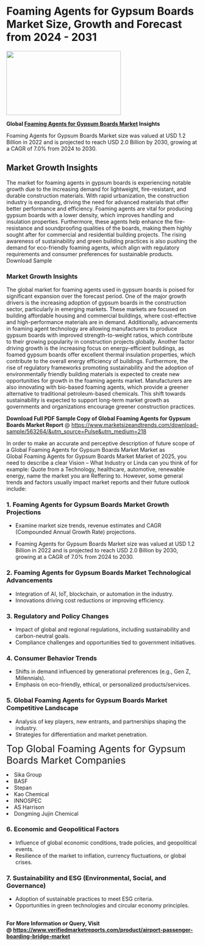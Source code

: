 <H1>Foaming Agents for Gypsum Boards Market Size, Growth and Forecast from 2024 - 2031</H1><img class="aligncenter size-medium wp-image-584254" src="https://thirdeyenews.in/wp-content/uploads/2024/09/Global-Market-Research-300x168.jpeg" alt="" width="300" height="168" /><p><strong>Global&nbsp;<a href="https://www.marketsizeandtrends.com/download-sample/563264/&amp;utm_source=Pulse&amp;utm_medium=218">Foaming Agents for Gypsum Boards Market</a> Insights</strong></p><p>Foaming Agents for Gypsum Boards Market size was valued at USD 1.2 Billion in 2022 and is projected to reach USD 2.0 Billion by 2030, growing at a CAGR of 7.0% from 2024 to 2030.</p><p><h2>Market Growth Insights</h2> The market for foaming agents in gypsum boards is experiencing notable growth due to the increasing demand for lightweight, fire-resistant, and durable construction materials. With rapid urbanization, the construction industry is expanding, driving the need for advanced materials that offer better performance and efficiency. Foaming agents are vital for producing gypsum boards with a lower density, which improves handling and insulation properties. Furthermore, these agents help enhance the fire-resistance and soundproofing qualities of the boards, making them highly sought after for commercial and residential building projects. The rising awareness of sustainability and green building practices is also pushing the demand for eco-friendly foaming agents, which align with regulatory requirements and consumer preferences for sustainable products. Download Sample <h3>Market Growth Insights</h3> The global market for foaming agents used in gypsum boards is poised for significant expansion over the forecast period. One of the major growth drivers is the increasing adoption of gypsum boards in the construction sector, particularly in emerging markets. These markets are focused on building affordable housing and commercial buildings, where cost-effective and high-performance materials are in demand. Additionally, advancements in foaming agent technology are allowing manufacturers to produce gypsum boards with improved strength-to-weight ratios, which contribute to their growing popularity in construction projects globally. Another factor driving growth is the increasing focus on energy-efficient buildings, as foamed gypsum boards offer excellent thermal insulation properties, which contribute to the overall energy efficiency of buildings. Furthermore, the rise of regulatory frameworks promoting sustainability and the adoption of environmentally friendly building materials is expected to create new opportunities for growth in the foaming agents market. Manufacturers are also innovating with bio-based foaming agents, which provide a greener alternative to traditional petroleum-based chemicals. This shift towards sustainability is expected to support long-term market growth as governments and organizations encourage greener construction practices. </p><p><span class=""><strong>Download Full PDF Sample Copy of Global Foaming Agents for Gypsum Boards Market Report</strong> @ <a href="https://www.marketsizeandtrends.com/download-sample/563264/&amp;utm_source=Pulse&amp;utm_medium=218" target="_blank">https://www.marketsizeandtrends.com/download-sample/563264/&amp;utm_source=Pulse&amp;utm_medium=218</a></span></p><p>In order to make an accurate and perceptive description of future scope of a Global&nbsp;Foaming Agents for Gypsum Boards Market Market as Global&nbsp;Foaming Agents for Gypsum Boards Market Market of 2025, you need to describe a clear Vision &ndash; What Industry or Linda can you think of for example: Quote from a Technology, healthcare, automotive, renewable energy, name the market you are Reffering to. However, some general trends and factors usually impact market reports and their future outlook include:</p><h3>1.&nbsp;<strong>Foaming Agents for Gypsum Boards Market Growth Projections</strong></h3><ul><li>Examine market size trends, revenue estimates and CAGR (Compounded Annual Growth Rate) projections.</li><li><p>Foaming Agents for Gypsum Boards Market size was valued at USD 1.2 Billion in 2022 and is projected to reach USD 2.0 Billion by 2030, growing at a CAGR of 7.0% from 2024 to 2030.</p></li></ul><h3>2.&nbsp;<strong>Foaming Agents for Gypsum Boards Market Technological Advancements</strong></h3><ul><li>Integration of AI, IoT, blockchain, or automation in the industry.</li><li>Innovations driving cost reductions or improving efficiency.</li></ul><h3>3.&nbsp;<strong>Regulatory and Policy Changes</strong></h3><ul><li>Impact of global and regional regulations, including sustainability and carbon-neutral goals.</li><li>Compliance challenges and opportunities tied to government initiatives.</li></ul><h3>4.&nbsp;<strong>Consumer Behavior Trends</strong></h3><ul><li>Shifts in demand influenced by generational preferences (e.g., Gen Z, Millennials).</li><li>Emphasis on eco-friendly, ethical, or personalized products/services.</li></ul><h3>5.&nbsp;<strong>Global Foaming Agents for Gypsum Boards Market Competitive Landscape</strong></h3><ul><li>Analysis of key players, new entrants, and partnerships shaping the industry.</li><li>Strategies for differentiation and market penetration.</li></ul><p data-pm-slice="1 1 []"><span style="color: inherit; font-family: inherit; font-size: 25px;">Top Global Foaming Agents for Gypsum Boards Market Companies</span></p><div class="" data-test-id=""><p><li>Sika Group</li><li> BASF</li><li> Stepan</li><li> Kao Chemical</li><li> INNOSPEC</li><li> AS Harrison</li><li> Dongming Jujin Chemical</li></p></div><h3>6.&nbsp;<strong>Economic and Geopolitical Factors</strong></h3><ul><li>Influence of global economic conditions, trade policies, and geopolitical events.</li><li>Resilience of the market to inflation, currency fluctuations, or global crises.</li></ul><h3>7.&nbsp;<strong>Sustainability and ESG (Environmental, Social, and Governance)</strong></h3><ul><li>Adoption of sustainable practices to meet ESG criteria.</li><li>Opportunities in green technologies and circular economy principles.</li></ul><h2><strong style="font-size: 14px;">For More Information or Query, Visit @&nbsp;</strong><a style="background-color: #ffffff; font-size: 14px;" href="https://www.marketsizeandtrends.com/report/foaming-agents-for-gypsum-boards-market/" target="_blank">https://www.verifiedmarketreports.com/product/airport-passenger-boarding-bridge-market</a></h2>
